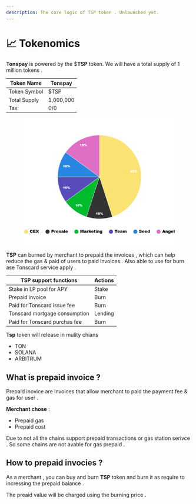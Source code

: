 ```yaml
---
description: The core logic of TSP token . Unlaunched yet.
---
```


# 📈 Tokenomics

**Tonspay** is powered by the $**TSP** token. We will have a total supply of 1 million tokens .



| Token Name   | Tonspay   |
| ------------ | --------- |
| Token Symbol | $TSP      |
| Total Supply | 1,000,000 |
| Tax          | 0/0       |

<figure><img src=".gitbook/assets/tokenomic small (1).png" alt=""><figcaption></figcaption></figure>

**TSP** can burned by merchant to prepaid the invoices , which can help reduce the gas & paid of users to paid invoices . Also able to use for burn ase Tonscard service apply .

| TSP support functions         | Actions |
| ----------------------------- | ------- |
| Stake in LP pool for APY      | Stake   |
| Prepaid invoice               | Burn    |
| Paid for Tonscard issue fee   | Burn    |
| Tonscard mortgage consumption | Lending |
| Paid for Tonscard purchas fee | Burn    |



**Tsp** token will release in mulity chians&#x20;

* TON
* SOLANA
* ARBITRUM

## What is prepaid invoice ?

Prepaid inovice are invoices that allow merchant to paid the payment fee & gas for user .&#x20;

**Merchant chose** :&#x20;

* Prepaid gas
* Prepaid cost

Due to not all the chains support prepaid transactions or gas station serivce . So some chains are not avable for gas prepaid .&#x20;

## How to prepaid invocies ?&#x20;

As a merchant , you can buy and burn **TSP** token and burn it as require to incressing the prepaid balance .&#x20;

The preaid value will be charged using the burning price .&#x20;

